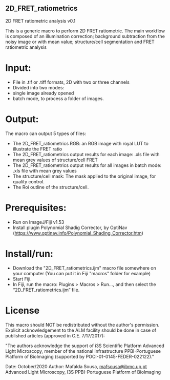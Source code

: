 ## 2D_FRET_ratiometrics


2D FRET ratiometric analysis 
v0.1

This is a generic macro to perform 2D FRET ratiometric. The main workflow is composed of an illumination 
correction; background subtraction from the noisy image or with mean value; 
structure/cell segmentation and FRET ratiometric analysis
 
# Input:
* File in .tif or .tiff formats, 2D with two or three channels
* Divided into two modes: 
* single image already opened 
* batch mode, to process a folder of images. 
# Output: 
The macro can output 5 types of files:
* The 2D_FRET_ratiometrics RGB: an RGB image with royal LUT to illustrate the FRET ratio
* The 2D_FRET_ratiometrics output results for each image: .xls file with mean grey values of structure/cell FRET
* The 2D_FRET_ratiometrics output results for all images in batch mode: .xls file with mean grey values 
* The structure/cell mask: The mask applied to the original image, for quality control.
* The Roi outline of the structure/cell.
 
# Prerequisites: 
* Run on ImageJ/Fiji v1.53
* Install plugin Polynomial Shadig Corrector, by OptiNav (https://www.optinav.info/Polynomial_Shading_Corrector.htm)
 				
# Install/run:
* Download the "2D_FRET_ratiometrics.ijm" macro file somewhere on your computer (You can put it in Fiji "macros" folder for example)
* Start Fiji.
* In Fiji, run the macro: Plugins > Macros > Run…, and then select the “2D_FRET_ratiometrics.ijm” file.

# License
This macro should NOT be redistributed without the author's permission. 
Explicit acknowledgement to the ALM facility should be done in case of published articles (approved in C.E. 7/17/2017):     
 
"The authors acknowledge the support of i3S Scientific Platform Advanced Light Microscopy, member of the national infrastructure PPBI-Portuguese Platform of BioImaging  (supported by POCI-01-0145-FEDER-022122)."

Date: October/2020
Author: Mafalda Sousa, mafsousa@ibmc.up.pt 
Advanced Light Microscopy, I3S 
PPBI-Portuguese Platform of BioImaging
